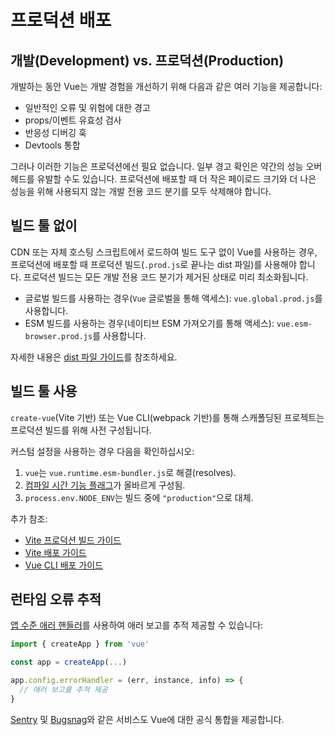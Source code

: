 # 프로덕션 배포

## 개발(Development) vs. 프로덕션(Production)

개발하는 동안 Vue는 개발 경험을 개선하기 위해 다음과 같은 여러 기능을 제공합니다:

- 일반적인 오류 및 위험에 대한 경고
- props/이벤트 유효성 검사
- 반응성 디버깅 훅
- Devtools 통합

그러나 이러한 기능은 프로덕션에선 필요 없습니다.
일부 경고 확인은 약간의 성능 오버헤드를 유발할 수도 있습니다.
프로덕션에 배포할 때 더 작은 페이로드 크기와 더 나은 성능을 위해 사용되지 않는 개발 전용 코드 분기를 모두 삭제해야 합니다.

## 빌드 툴 없이

CDN 또는 자체 호스팅 스크립트에서 로드하여 빌드 도구 없이 Vue를 사용하는 경우, 프로덕션에 배포할 때 프로덕션 빌드(`.prod.js`로 끝나는 dist 파일)를 사용해야 합니다.
프로덕션 빌드는 모든 개발 전용 코드 분기가 제거된 상태로 미리 최소화됩니다.

- 글로벌 빌드를 사용하는 경우(`Vue` 글로벌을 통해 액세스): `vue.global.prod.js`를 사용합니다.
- ESM 빌드를 사용하는 경우(네이티브 ESM 가져오기를 통해 액세스): `vue.esm-browser.prod.js`를 사용합니다.

자세한 내용은 [dist 파일 가이드](https://github.com/vuejs/core/tree/main/packages/vue#which-dist-file-to-use)를 참조하세요.

## 빌드 툴 사용

`create-vue`(Vite 기반) 또는 Vue CLI(webpack 기반)를 통해 스캐폴딩된 프로젝트는 프로덕션 빌드를 위해 사전 구성됩니다.

커스텀 설정을 사용하는 경우 다음을 확인하십시오:

1. `vue`는 `vue.runtime.esm-bundler.js`로 해결(resolves).
2. [컴파일 시간 기능 플래그](https://github.com/vuejs/core/tree/main/packages/vue#bundler-build-feature-flags)가 올바르게 구성됨.
3. <code>process.env<wbr>.NODE_ENV</code>는 빌드 중에 `"production"`으로 대체.

추가 참조:

- [Vite 프로덕션 빌드 가이드](https://vitejs.dev/guide/build.html)
- [Vite 배포 가이드](https://vitejs.dev/guide/static-deploy.html)
- [Vue CLI 배포 가이드](https://cli.vuejs.org/guide/deployment.html)

## 런타임 오류 추적

[앱 수준 애러 핸들러](/api/application.html#app-config-errorhandler)를 사용하여 애러 보고를 추적 제공할 수 있습니다:

```js
import { createApp } from 'vue'

const app = createApp(...)

app.config.errorHandler = (err, instance, info) => {
  // 애러 보고를 추적 제공
}
```

[Sentry](https://docs.sentry.io/platforms/javascript/guides/vue/) 및 [Bugsnag](https://docs.bugsnag.com/platforms/javascript/vue/)와 같은 서비스도 Vue에 대한 공식 통합을 제공합니다.
